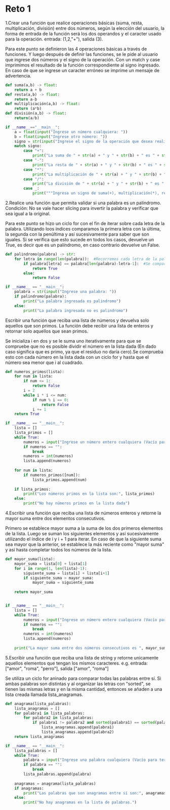 # Reto 1

1.Crear una función que realice operaciones básicas (suma, resta, multiplicación, división) entre dos números, según la elección del usuario, la forma de entrada de la función será los dos operandos y el caracter usado para la operación. entrada: (1,2,"+"), salida (3).

Para este punto se definieron las 4 operaciones básicas a través de funciones. Y luego después de definir las funciones, se le pide al usuario que ingrese dos números y el signo de la operación. Con un match y case imprimimos el resultado de la función correspondiente al signo ingresado. En caso de que se ingrese un caracter erróneo se imprime un mensaje de advertencia.

```python
def suma(a,b) -> float:
    return a + b
def resta(a,b) -> float:
    return a-b
def multiplicación(a,b) -> float:
    return (a*b)
def división(a,b) -> float:
    return(a/b)

if __name__=="__main__":
    a = float(input("Ingrese un número cualquiera: "))
    b = float(input("Ingrese otro número: "))
    signo = str(input("Ingrese el signo de la operación que desea realizar: "))
    match signo:
        case "+":
            print("La suma de " + str(a) + " y " + str(b) + " es " + str(suma(a,b)))
        case "-":
            print("La resta de " + str(a) + " y " + str(b) + " es " + str(resta(a,b)))
        case "*":
            print("La multiplicación de " + str(a) + " y " + str(b) + " es " + str(multiplicación(a,b)))
        case "/":
            print("La división de " + str(a) + " y " + str(b) + " es " + str(división(a,b)))
        case _:
            print("""Ingresa un signo de suma(+), multiplicación(*), resta(-) o división(/)""")
```
2.Realice una función que permita validar si una palabra es un palíndromo. Condición: No se vale hacer slicing para invertir la palabra y verificar que sea igual a la original.

Para este punto se hizo un ciclo for con el fin de iterar sobre cada letra de la palabra. Utilizando loos índices comparamos la primera letra con la última, la segunda con la penúltima y así sucesivamente para saber que son iguales. Si se verifica que esto sucede en todos los casos, devuelve un True, es decir que es un palíndromo, en caso contrario devuelve un False.

```python
def palindromo(palabra) -> str:
    for letra in range(len(palabra)):  #Recorremos cada letra de la palabra
        if palabra[letra] == palabra[len(palabra)-letra-1]:  #Se compara la letra del inicio con la que está al final (Es como el índice inicial y el índice a la reversa)
            return True
        else:
            return False

if __name__ == "__main__":
    palabra = str(input("Ingrese una palabra: "))
    if palindromo(palabra):
        print("La palabra ingresada es palindromo")
    else:
        print("La palabra ingresada no es palindromo")
```
Escribir una función que reciba una lista de números y devuelva solo aquellos que son primos. La función debe recibir una lista de enteros y retornar solo aquellos que sean primos.

Se inicializa i en dos y se le suma uno iterativamente para que se compruebe que no es posible dividir el número en la lista dada (En dado caso significa que es primo, ya que el residuo no daría cero).Se comprueba esto con cada número en la lista dada con un ciclo for y hasta que el número sea menor que i al cuadrado.
```python
def numeros_primos(lista):
    for num in lista:
        if num <= 1:
            return False
        i = 2
        while i * i <= num:
            if num % i == 0:
                return False
            i += 1
    return True

if __name__ == "__main__":
    lista = []
    lista_primos = []
    while True:
        numeros = input("Ingrese un número entero cualquiera (Vacío para terminar): ")
        if numeros == "":
            break
        numeros = int(numeros)
        lista.append(numeros)
    
    for num in lista:
        if numeros_primos([num]):
            lista_primos.append(num)
    
    if lista_primos:
        print("Los números primos en la lista son:", lista_primos)
    else:
        print("No hay números primos en la lista dada")
```
4.Escribir una función que reciba una lista de números enteros y retorne la mayor suma entre dos elementos consecutivos.

Primero se establece mayor suma a la suma de los dos primeros elementos de la lista. Luego se suman los siguientes elementos y así sucesivamente utilizando el índice de i y i + 1 para iterar. En caso de que la siguiente suma sea mayor que la anterior, se establece la más reciente como "mayor suma" y así hasta completar todos los números de la lista.

```python
def mayor_suma(lista):
    mayor_suma = lista[0] + lista[1]
    for i in range(1, len(lista)-1):
        siguiente_suma = lista[i] + lista[i+1]     
        if siguiente_suma > mayor_suma:
            mayor_suma = siguiente_suma
    
    return mayor_suma


if __name__ == "__main__":
    lista = []
    while True:
        numeros = input("Ingrese un número entero cualquiera (Vacío para terminar): ")
        if numeros == "":
            break
        numeros = int(numeros)
        lista.append(numeros)
    
    print("La mayor suma entre dos números consecutivos es ", mayor_suma(lista))
```
5.Escribir una función que reciba una lista de string y retorne unicamente aquellos elementos que tengan los mismos caracteres. e.g. entrada: ["amor", "roma", "perro"], salida ["amor", "roma"]

Se utiliza un ciclo for aninado para comparar todas las palabras entre sí. Si ambas palabras son distintas y al organizar las letras con "sorted", se tienen las mismas letras y en la misma cantidad, entonces se añaden a una lista creada llamada lista_anagramas.

```python
def anagrama(lista_palabras):
    lista_anagramas = []
    for palabra1 in lista_palabras:
        for palabra2 in lista_palabras:
            if palabra1 != palabra2 and sorted(palabra1) == sorted(palabra2):
                lista_anagramas.append(palabra1)
                lista_anagramas.append(palabra2)
    return lista_anagramas

if __name__ == "__main__":            
    lista_palabras = []
    while True:
        palabra = input("Ingrese una palabra cualquiera (Vacío para terminar): ")
        if palabra == "":
            break
        lista_palabras.append(palabra)
    
    anagramas = anagrama(lista_palabras)
    if anagramas:
        print("Las palabras que son anagramas entre sí son:", anagramas)
    else:
        print("No hay anagramas en la lista de palabras.")
```
